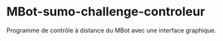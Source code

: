 # MBot-sumo-challenge-controleur

Programme de contrôle à distance du MBot avec une interface graphique.
